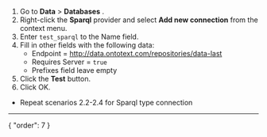 1. Go to **Data** > **Databases** .
2. Right-click the **Sparql** provider and select **Add new connection** from the context menu.
3. Enter `test_sparql` to the Name field.
4. Fill in other fields with the following data:
    - Endpoint = http://data.ontotext.com/repositories/data-last
    - Requires Server = `true`
    - Prefixes field leave empty
1. Click the **Test** button.
1. Click OK.

* Repeat scenarios 2.2-2.4 for Sparql type connection
---
{
  "order": 7
}